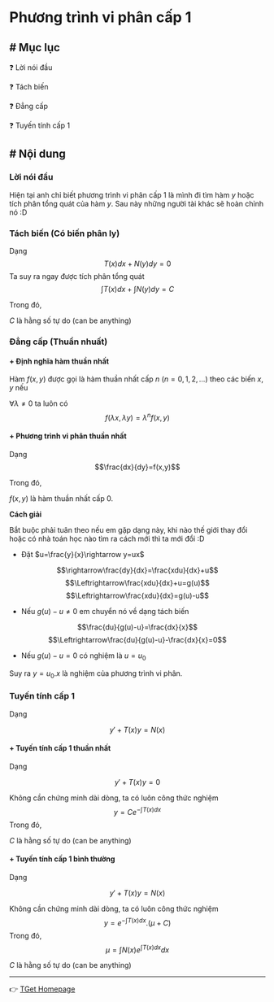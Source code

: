 # Phương trình vi phân cấp 1
## # Mục lục
:question: Lời nói đầu

:question: Tách biến

:question: Đẳng cấp

:question: Tuyến tính cấp 1

## # Nội dung
### Lời nói đầu
Hiện tại anh chỉ biết phương trình vi phân cấp 1 là mình đi tìm hàm $y$ hoặc tích phân tổng quát của hàm $y$. Sau này những người tài khác sẽ hoàn chỉnh nó :D

### Tách biến (Có biến phân ly)
Dạng 
$$T(x)dx+N(y)dy=0$$
Ta suy ra ngay được tích phân tổng quát
$$\int T(x)dx+\int N(y)dy=C$$

Trong đó, 

$C$ là hằng số tự do (can be anything)

<!-- **Ví dụ**: Giải phương trình
$$\sqrt{y^2+1}dx=xydy$$

Chơi nào!
$$\Leftrightarrow \frac{dx}{x}-\frac{ydy}{\sqrt{y^2+1}}=0$$ -->
### Đẳng cấp (Thuần nhuất)
#### + Định nghĩa hàm thuần nhất
Hàm $f(x,y)$ được gọi là hàm thuần nhất cấp $n$ ($n=0,1,2,...$) theo các biến $x, y$ nếu

$\forall \lambda\neq 0$ ta luôn có
$$f(\lambda x,\lambda y)=\lambda^n f(x,y)$$

#### + Phương trình vi phân thuần nhất
Dạng
$$\frac{dx}{dy}=f(x,y)$$

Trong đó,

$f(x,y)$ là hàm thuần nhất cấp $0$.

**Cách giải** 

Bắt buộc phải tuân theo nếu em gặp dạng này, khi nào thế giới thay đổi hoặc có nhà toán học nào tìm ra cách mới thì ta mới đổi :D

- Đặt $u=\frac{y}{x}\rightarrow y=ux$

$$\rightarrow\frac{dy}{dx}=\frac{xdu}{dx}+u$$
$$\Leftrightarrow\frac{xdu}{dx}+u=g(u)$$
$$\Leftrightarrow\frac{xdu}{dx}=g(u)-u$$

- Nếu $g(u)-u\neq 0$ em chuyển nó về dạng tách biến

$$\frac{du}{g(u)-u}=\frac{dx}{x}$$
$$\Leftrightarrow\frac{du}{g(u)-u}-\frac{dx}{x}=0$$
- Nếu $g(u)-u=0$ có nghiệm là $u=u_0$

Suy ra $y=u_0.x$ là nghiệm của phương trình vi phân.

### Tuyến tính cấp 1
Dạng

$$y'+T(x)y=N(x)$$

#### + Tuyến tính cấp 1 thuần nhất
Dạng

$$y'+T(x)y=0$$

Không cần chứng minh dài dòng, ta có luôn công thức nghiệm
$$y=Ce^{-\int T(x)dx}$$
Trong đó,

$C$ là hằng số tự do (can be anything)

#### + Tuyến tính cấp 1 bình thường
Dạng

$$y'+T(x)y=N(x)$$

Không cần chứng minh dài dòng, ta có luôn công thức nghiệm
$$y=e^{-\int T(x)dx}.(\mu +C)$$
Trong đó,
$$\mu=\int N(x)e^{\int T(x)dx}dx$$

$C$ là hằng số tự do (can be anything)

___
:point_right: [TGet Homepage](/)